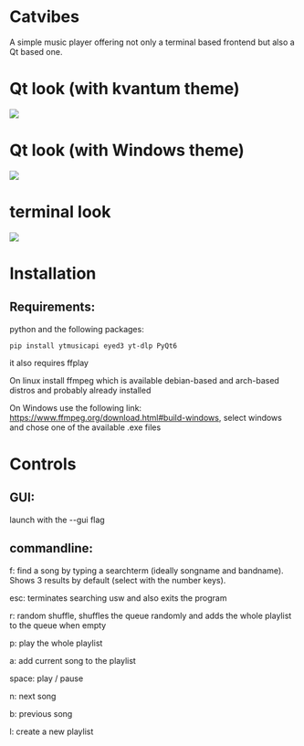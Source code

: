 # Catvibes
A simple music player offering not only a terminal based frontend but also a Qt based one.

# Qt look (with kvantum theme)
![](./images/qtui.png)
# Qt look (with Windows theme)
![](./images/windows.png)
# terminal look
![](./images/terminalui.png)


# Installation

## Requirements:
python and the following packages:

    pip install ytmusicapi eyed3 yt-dlp PyQt6

it also requires ffplay

On linux install ffmpeg which is available debian-based and arch-based distros and probably already installed

On Windows use the following link: https://www.ffmpeg.org/download.html#build-windows, select windows and chose one of the available .exe files


# Controls
## GUI:
launch with the --gui flag

## commandline:
f: find a song by typing a searchterm (ideally songname and bandname). Shows 3 results by default (select with the number keys).

esc: terminates searching usw and also exits the program

r: random shuffle, shuffles the queue randomly and adds the whole playlist to the queue when empty

p: play the whole playlist

a: add current song to the playlist

space: play / pause

n: next song

b: previous song

l: create a new playlist